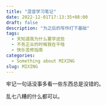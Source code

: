 ```yaml
---
title: "混音学习笔记" 
date: 2022-12-01T17:13:35+08:00
draft: false
description: "为之后的写作打下基础"
tags:
  - 天知道我为什么要学这些
  - 不务正业的时候我在干啥
  - 快乐苦修指南
categories:
  - Something about MIXING
slug: MIXING
---
```




牢记一句话没事多看一些东西总是没错的。

乱七八糟的什么都可以。
